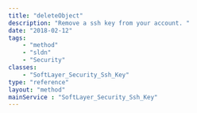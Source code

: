 ```yaml
---
title: "deleteObject"
description: "Remove a ssh key from your account. "
date: "2018-02-12"
tags:
    - "method"
    - "sldn"
    - "Security"
classes:
    - "SoftLayer_Security_Ssh_Key"
type: "reference"
layout: "method"
mainService : "SoftLayer_Security_Ssh_Key"
---
```

